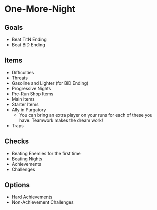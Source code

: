 # One-More-Night

## Goals
- Beat TitN Ending
- Beat BiD Ending

## Items
- Difficulties
- Threats
- Gasoline and Lighter (for BiD Ending)
- Progressive Nights
- Pre-Run Shop Items
- Main Items
- Starter Items
- Ally in Purgatory
  - You can bring an extra player on your runs for each of these you have. Teamwork makes the dream work!
- Traps

## Checks
- Beating Enemies for the first time
- Beating Nights
- Achievements
- Challenges

## Options
- Hard Achievements
- Non-Achievement Challenges
